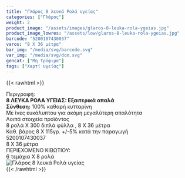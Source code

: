 ```yaml
---
title: "Γλάρος 8 λευκά Ρολά υγείας"
categories: ["Γλάρος"]
weight: 2
product_image: "/assets/images/glaros-8-leuka-rola-ygeias.jpg"
product_image_lowres: "/assets/low/glaros-8-leuka-rola-ygeias.jpg"
barcode: "5200107430037"
varos: "8 Χ 36 μέτρα"
bar_img: "/media/svg/barcode.svg"
var_img: "/media/svg/dcm.svg"
gencat: ["Μη Τρόφιμα"]
tags: ["Χαρτί υγείας"]
---
```

{{< rawhtml >}}

<div class="sload187"><div class="product"><div id="sistatika">Περιγραφή:</div><div class="alltext"><b>8 ΛΕΥΚΑ ΡΟΛΑ ΥΓΕΙΑΣ: Εξαιτερικά απαλά</b><br><b>Σύνθεση:</b> 100% καθαρή κυτταρίνη</div><div class="whead">Με ίνες ευκάλυπτου για ακόμη μεγαλύτερη απαλότητα</div><div class="keno"></div><div id="loipa">Λοιπά στοιχεία προϊόντος</div><div class="alltext">8 ρολά Χ 300 διπλά φύλλα , 8 Χ 36 μέτρα<br>Καθ. βάρος 8 Χ 115γρ. +/-5% κατά την παραγωγή<br></div><div id="barcode"><div id="barimage1"></div><span id="bartext">5200107430037</span></div><div id="varos"><div id="dimimg"></div><span id="varostext">8 Χ 36 μέτρα</span></div><div id="kivotio">ΠΕΡΙΕΧΟΜΕΝΟ ΚΙΒΩΤΙΟΥ:<br>6 τεμάχια Χ 8 ρολά</div><div class="pimg"><img alt="Γλάρος 8 λευκά Ρολά υγείας" title="Γλάρος 8 λευκά Ρολά υγείας" src="/assets/images/glaros-8-leuka-rola-ygeias.jpg"></div></div></div>
{{< /rawhtml >}}



